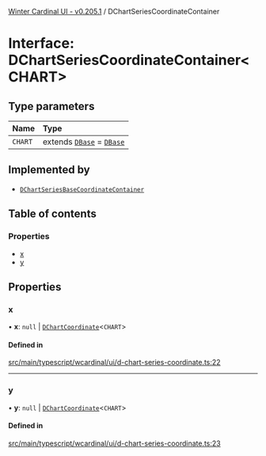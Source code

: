 [Winter Cardinal UI - v0.205.1](../index.md) / DChartSeriesCoordinateContainer

# Interface: DChartSeriesCoordinateContainer<CHART\>

## Type parameters

| Name | Type |
| :------ | :------ |
| `CHART` | extends [`DBase`](../classes/DBase.md) = [`DBase`](../classes/DBase.md) |

## Implemented by

- [`DChartSeriesBaseCoordinateContainer`](../classes/DChartSeriesBaseCoordinateContainer.md)

## Table of contents

### Properties

- [x](DChartSeriesCoordinateContainer.md#x)
- [y](DChartSeriesCoordinateContainer.md#y)

## Properties

### x

• **x**: ``null`` \| [`DChartCoordinate`](DChartCoordinate.md)<`CHART`\>

#### Defined in

[src/main/typescript/wcardinal/ui/d-chart-series-coordinate.ts:22](https://github.com/winter-cardinal/winter-cardinal-ui/blob/v0.205.1/src/main/typescript/wcardinal/ui/d-chart-series-coordinate.ts#L22)

___

### y

• **y**: ``null`` \| [`DChartCoordinate`](DChartCoordinate.md)<`CHART`\>

#### Defined in

[src/main/typescript/wcardinal/ui/d-chart-series-coordinate.ts:23](https://github.com/winter-cardinal/winter-cardinal-ui/blob/v0.205.1/src/main/typescript/wcardinal/ui/d-chart-series-coordinate.ts#L23)
